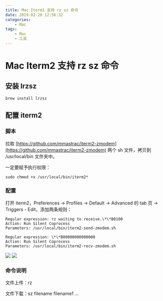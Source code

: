 ```yaml
---
title: Mac Iterm2 支持 rz sz 命令
date: 2019-02-20 12:56:32
categories:
    - Mac
tags:
    - Mac
    - 工具
---
```


# Mac Iterm2 支持 rz sz 命令

## 安装 lrzsz

`brew install lrzsz`

## 配置 iterm2

### 脚本

拉取 [https://github.com/mmastrac/iterm2-zmodem](https://github.com/mmastrac/iterm2-zmodem) 两个 sh 文件，拷贝到 /usr/local/bin 文件夹中。

一定要赋予执行权限：

`sudo chmod +x /usr/local/bin/iterm2*`

### 配置

打开 iterm2，Preferences -> Profiles -> Default -> Advanced 的 tab 页 -> Triggers - Edit，添加两条规则：

```
Regular expression: rz waiting to receive.\*\*B0100
Action: Run Silent Coprocess
Parameters: /usr/local/bin/iterm2-send-zmodem.sh

Regular expression: \*\*B00000000000000
Action: Run Silent Coprocess
Parameters: /usr/local/bin/iterm2-recv-zmodem.sh
```

![](https://ws2.sinaimg.cn/large/006tKfTcgy1g0aeayrm04j31cb0u0ac1.jpg)
![](https://ws4.sinaimg.cn/large/006tKfTcgy1g0ae9gpl8tj31c00u00u6.jpg)

### 命令说明

文件上传：rz

文件下载：sz filename filename1 …


